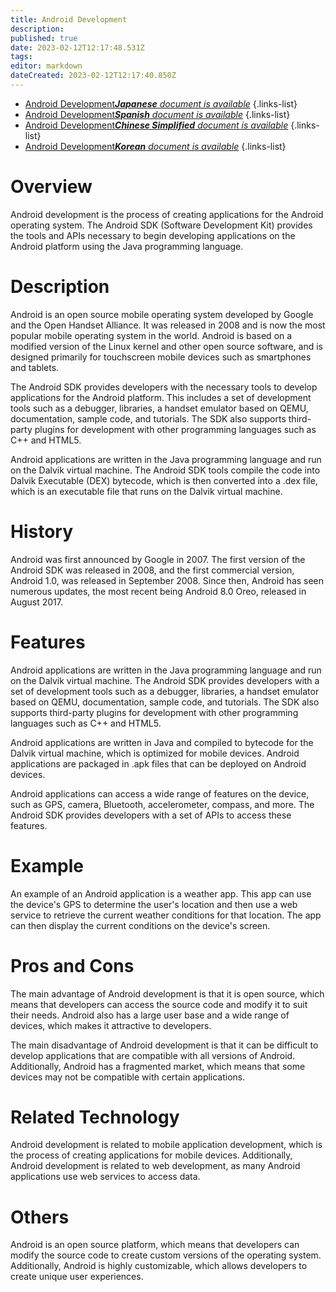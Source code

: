 ```yaml
---
title: Android Development
description: 
published: true
date: 2023-02-12T12:17:48.531Z
tags: 
editor: markdown
dateCreated: 2023-02-12T12:17:40.850Z
---
```


- [Android Development***Japanese** document is available*](/ja/Knowledge-base/Dictionary/android-development)
{.links-list}
- [Android Development***Spanish** document is available*](/es/Knowledge-base/Dictionary/android-development)
{.links-list}
- [Android Development***Chinese Simplified** document is available*](/zh/Knowledge-base/Dictionary/android-development)
{.links-list}
- [Android Development***Korean** document is available*](/ko/Knowledge-base/Dictionary/android-development)
{.links-list}


# Overview
Android development is the process of creating applications for the Android operating system. The Android SDK (Software Development Kit) provides the tools and APIs necessary to begin developing applications on the Android platform using the Java programming language.

# Description
Android is an open source mobile operating system developed by Google and the Open Handset Alliance. It was released in 2008 and is now the most popular mobile operating system in the world. Android is based on a modified version of the Linux kernel and other open source software, and is designed primarily for touchscreen mobile devices such as smartphones and tablets.

The Android SDK provides developers with the necessary tools to develop applications for the Android platform. This includes a set of development tools such as a debugger, libraries, a handset emulator based on QEMU, documentation, sample code, and tutorials. The SDK also supports third-party plugins for development with other programming languages such as C++ and HTML5.

Android applications are written in the Java programming language and run on the Dalvik virtual machine. The Android SDK tools compile the code into Dalvik Executable (DEX) bytecode, which is then converted into a .dex file, which is an executable file that runs on the Dalvik virtual machine.

# History
Android was first announced by Google in 2007. The first version of the Android SDK was released in 2008, and the first commercial version, Android 1.0, was released in September 2008. Since then, Android has seen numerous updates, the most recent being Android 8.0 Oreo, released in August 2017.

# Features
Android applications are written in the Java programming language and run on the Dalvik virtual machine. The Android SDK provides developers with a set of development tools such as a debugger, libraries, a handset emulator based on QEMU, documentation, sample code, and tutorials. The SDK also supports third-party plugins for development with other programming languages such as C++ and HTML5.

Android applications are written in Java and compiled to bytecode for the Dalvik virtual machine, which is optimized for mobile devices. Android applications are packaged in .apk files that can be deployed on Android devices.

Android applications can access a wide range of features on the device, such as GPS, camera, Bluetooth, accelerometer, compass, and more. The Android SDK provides developers with a set of APIs to access these features.

# Example
An example of an Android application is a weather app. This app can use the device's GPS to determine the user's location and then use a web service to retrieve the current weather conditions for that location. The app can then display the current conditions on the device's screen.

# Pros and Cons
The main advantage of Android development is that it is open source, which means that developers can access the source code and modify it to suit their needs. Android also has a large user base and a wide range of devices, which makes it attractive to developers.

The main disadvantage of Android development is that it can be difficult to develop applications that are compatible with all versions of Android. Additionally, Android has a fragmented market, which means that some devices may not be compatible with certain applications.

# Related Technology
Android development is related to mobile application development, which is the process of creating applications for mobile devices. Additionally, Android development is related to web development, as many Android applications use web services to access data.

# Others
Android is an open source platform, which means that developers can modify the source code to create custom versions of the operating system. Additionally, Android is highly customizable, which allows developers to create unique user experiences.